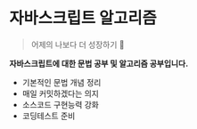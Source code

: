 # 자바스크립트 알고리즘

> 어제의 나보다 더 성장하기 &#127939;

**자바스크립트에 대한 문법 공부 및 알고리즘 공부입니다.**

- 기본적인 문법 개념 정리
- 매일 커밋하겠다는 의지
- 소스코드 구현능력 강화
- 코딩테스트 준비
